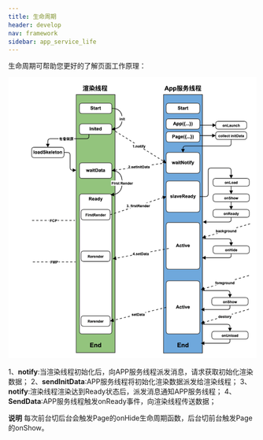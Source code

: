 ```yaml
---
title: 生命周期
header: develop
nav: framework
sidebar: app_service_life
---
```

生命周期可帮助您更好的了解页面工作原理：

 ![图片](../../../img/framwork/framework-01.png)


 1、**notify**:当渲染线程初始化后，向APP服务线程派发消息，请求获取初始化渲染数据；
 2、**sendInitData**:APP服务线程将初始化渲染数据派发给渲染线程；
 3、**notify**:渲染线程渲染达到Ready状态后，派发消息通知APP服务线程；
 4、**SendData**:APP服务线程触发onReady事件，向渲染线程传送数据；

 **说明**
 每次前台切后台会触发Page的onHide生命周期函数，后台切前台触发Page的onShow。
